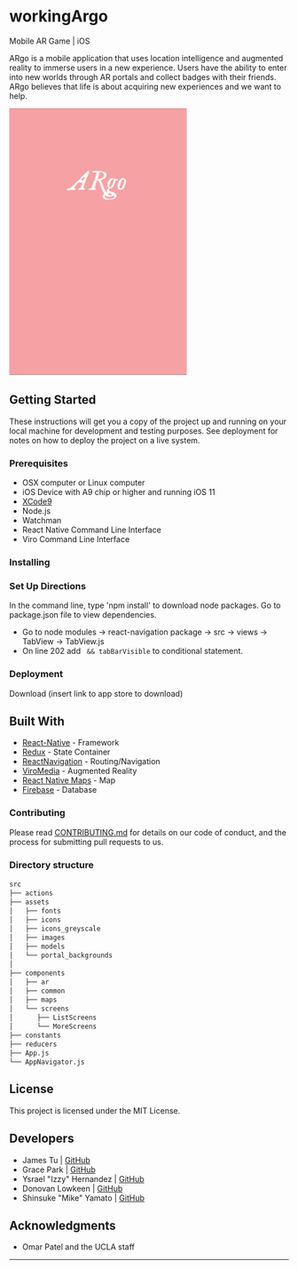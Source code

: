 # workingArgo
Mobile AR Game | iOS

ARgo is a mobile application that uses location intelligence and augmented reality to immerse users in a new experience. Users have the ability to enter into new worlds through AR portals and collect badges with their friends. ARgo believes that life is about acquiring new experiences and we want to help.

![ARgo Launchpage](ios/workingArgo/Images.xcassets/LaunchImage.launchimage/Default320x480.png)

## Getting Started

These instructions will get you a copy of the project up and running on your local machine for development and testing purposes. See deployment for notes on how to deploy the project on a live system.

### Prerequisites

* OSX computer or Linux computer
* iOS Device with A9 chip or higher and running iOS 11
* [XCode9](https://itunes.apple.com/us/app/xcode/id497799835?mt=12)
* Node.js
* Watchman
* React Native Command Line Interface
* Viro Command Line Interface

### Installing
### Set Up Directions
In the command line, type 'npm install' to download node packages. Go to package.json file to view dependencies.
- Go to node modules -> react-navigation package -> src -> views -> TabView -> TabView.js
- On line 202 add ` && tabBarVisible` to conditional statement.

### Deployment

Download (insert link to app store to download)

## Built With

* [React-Native](https://facebook.github.io/react-native/docs/getting-started.html) - Framework
* [Redux](https://redux.js.org/) - State Container
* [ReactNavigation](https://reactnavigation.org/) - Routing/Navigation
* [ViroMedia](https://viromedia.com/) - Augmented Reality
* [React Native Maps](https://github.com/react-community/react-native-maps) - Map
* [Firebase](https://firebase.google.com/) - Database

### Contributing

Please read [CONTRIBUTING.md](https://gist.github.com/PurpleBooth/b24679402957c63ec426) for details on our code of conduct, and the process for submitting pull requests to us.

### Directory structure
```none
src
├── actions
├── assets
│   ├── fonts
│   ├── icons	
│   ├── icons_greyscale
│   ├── images
│   ├── models
│   └── portal_backgrounds
│                            
├── components
│   ├── ar
│   ├── common
│   ├── maps
│   └── screens
│      ├── ListScreens
│      └── MoreScreens
├── constants                 
├── reducers  
├── App.js          
└── AppNavigator.js                
```

## License
This project is licensed under the MIT License.

## Developers
- James Tu | [GitHub](https://github.com/jmsjtu)
- Grace Park | [GitHub](https://github.com/gracepark)
- Ysrael "Izzy" Hernandez | [GitHub](https://github.com/ykeanu)
- Donovan Lowkeen | [GitHub](https://github.com/dlowkeen)
- Shinsuke "Mike" Yamato | [GitHub](https://github.com/mikeyamato)

## Acknowledgments
* Omar Patel and the UCLA staff

-------------
